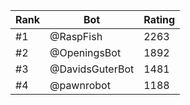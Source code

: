 Rank|Bot|Rating
---|---|---
#1|@RaspFish|2263
#2|@OpeningsBot|1892
#3|@DavidsGuterBot|1481
#4|@pawnrobot|1188
